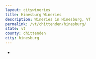 ```yaml
---
layout: citywineries
title: Hinesburg Wineries
description: Wineries in Hinesburg, VT
permalink: /vt/chittenden/hinesburg/
state: vt
county: chittenden
city: hinesburg
---
```

-
